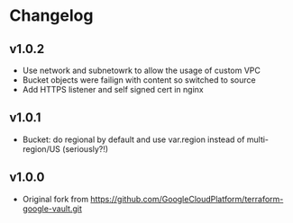 # Changelog

## v1.0.2
* Use network and subnetowrk to allow the usage of custom VPC
* Bucket objects were failign with content so switched to source
* Add HTTPS listener and self signed cert in nginx

## v1.0.1
* Bucket: do regional by default and use var.region instead of multi-region/US (seriously?!)

## v1.0.0
* Original fork from https://github.com/GoogleCloudPlatform/terraform-google-vault.git
